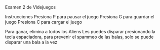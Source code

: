 Examen 2 de Videjuegos

Instrucciones
Presiona P para pausar el juego
Presiona G para guardar el juego
Presiona C para cargar el juego

Para ganar, elimina a todos los Aliens
Les puedes disparar presionando la tecla espaciadora, para prevenir el spammeo de las balas, solo se
puede disparar una bala a la vez
